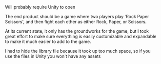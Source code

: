 Will probably require Unity to open

The end product should be a game where two players play 'Rock Paper Scissors', and then fight each other as either Rock, Paper, or Scissors.

At its current state, it only has the groundworks for the game, but I took great effort to make sure everything is easily customizable and expandable to make it much easier to add to the game.

I had to hide the library file because it took up too much space, so if you use the files in Unity you won't have any assets
